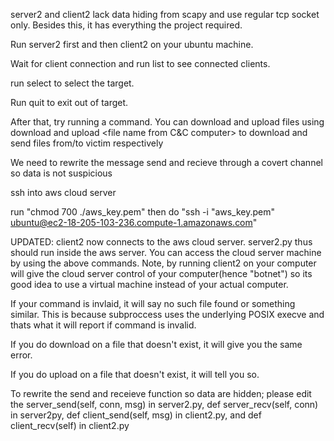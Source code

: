 
server2 and client2 lack data hiding from scapy and use regular tcp socket only. Besides this, it has everything the project required.

Run server2 first and then client2 on your ubuntu machine. 

Wait for client connection and run list to see connected clients. 

run select <client number> to select the target. 

Run quit to exit out of target. 

After that, try running a command. You can download and upload files using download <file name from target> and upload <file name from C&C computer> to download and send files from/to victim respectively 

We need to rewrite the message send and recieve through a covert channel so data is not suspicious


ssh into aws cloud server 

run "chmod 700 ./aws_key.pem"
then do "ssh -i "aws_key.pem" ubuntu@ec2-18-205-103-236.compute-1.amazonaws.com"

UPDATED: 
client2 now connects to the aws cloud server. server2.py thus should run inside the aws server. You can access the cloud server machine by using the above commands. Note, by running client2 on your computer will give the cloud server control of your computer(hence "botnet") so its good idea to use a virtual machine instead of your actual computer.

If your command is invlaid, it will say no such file found or something similar. This is because subproccess uses the underlying POSIX execve and thats what it will report if command is invalid. 

If you do download on a file that doesn't exist, it will give you the same error.

If you do upload on a file that doesn't exist, it will tell you so. 

To rewrite the send and receieve function so data are hidden; please edit the server_send(self, conn, msg) in server2.py, def server_recv(self, conn) in server2py, def client_send(self, msg) in client2.py, and def client_recv(self) in client2.py
